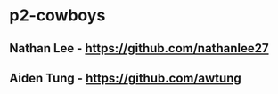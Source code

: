 # p2-cowboys

## Nathan Lee - https://github.com/nathanlee27
## Aiden Tung - https://github.com/awtung
